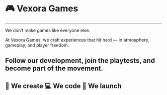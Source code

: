 # 🎮 Vexora Games
---
We don’t make games like everyone else.

At Vexora Games, we craft experiences that hit hard — in atmosphere, gameplay, and player freedom.

Follow our development, join the playtests, and become part of the movement.
---
🧠 We create
💻 We code
🚀 We launch
---
